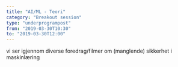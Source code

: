 ```yaml
---
title: "AI/ML - Teori"
category: "Breakout session"
type: "underprogrampost"
from: "2019-03-30T10:30"
to: "2019-03-30T12:00"
---
```

vi ser igjennom diverse foredrag/filmer om (manglende) sikkerhet i maskinlæring